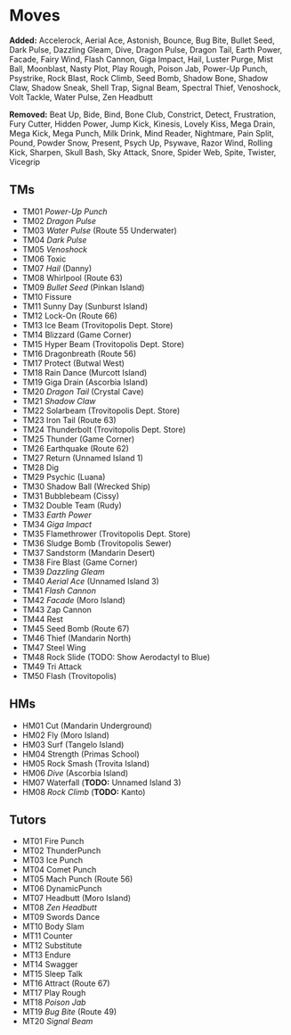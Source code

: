# Moves

**Added:**
Accelerock,
Aerial Ace,
Astonish,
Bounce,
Bug Bite,
Bullet Seed,
Dark Pulse,
Dazzling Gleam,
Dive,
Dragon Pulse,
Dragon Tail,
Earth Power,
Facade,
Fairy Wind,
Flash Cannon,
Giga Impact,
Hail,
Luster Purge,
Mist Ball,
Moonblast,
Nasty Plot,
Play Rough,
Poison Jab,
Power-Up Punch,
Psystrike,
Rock Blast,
Rock Climb,
Seed Bomb,
Shadow Bone,
Shadow Claw,
Shadow Sneak,
Shell Trap,
Signal Beam,
Spectral Thief,
Venoshock,
Volt Tackle,
Water Pulse,
Zen Headbutt

**Removed:**
Beat Up,
Bide,
Bind,
Bone Club,
Constrict,
Detect,
Frustration,
Fury Cutter,
Hidden Power,
Jump Kick,
Kinesis,
Lovely Kiss,
Mega Drain,
Mega Kick,
Mega Punch,
Milk Drink,
Mind Reader,
Nightmare,
Pain Split,
Pound,
Powder Snow,
Present,
Psych Up,
Psywave,
Razor Wind,
Rolling Kick,
Sharpen,
Skull Bash,
Sky Attack,
Snore,
Spider Web,
Spite,
Twister,
Vicegrip

## TMs

- TM01 *Power-Up Punch*
- TM02 *Dragon Pulse*
- TM03 *Water Pulse* (Route 55 Underwater)
- TM04 *Dark Pulse*
- TM05 *Venoshock*
- TM06 Toxic
- TM07 *Hail* (Danny)
- TM08 Whirlpool (Route 63)
- TM09 *Bullet Seed* (Pinkan Island)
- TM10 Fissure
- TM11 Sunny Day (Sunburst Island)
- TM12 Lock-On (Route 66)
- TM13 Ice Beam (Trovitopolis Dept. Store)
- TM14 Blizzard (Game Corner)
- TM15 Hyper Beam (Trovitopolis Dept. Store)
- TM16 Dragonbreath (Route 56)
- TM17 Protect (Butwal West)
- TM18 Rain Dance (Murcott Island)
- TM19 Giga Drain (Ascorbia Island)
- TM20 *Dragon Tail* (Crystal Cave)
- TM21 *Shadow Claw*
- TM22 Solarbeam (Trovitopolis Dept. Store)
- TM23 Iron Tail (Route 63)
- TM24 Thunderbolt (Trovitopolis Dept. Store)
- TM25 Thunder (Game Corner)
- TM26 Earthquake (Route 62)
- TM27 Return (Unnamed Island 1)
- TM28 Dig
- TM29 Psychic (Luana)
- TM30 Shadow Ball (Wrecked Ship)
- TM31 Bubblebeam (Cissy)
- TM32 Double Team (Rudy)
- TM33 *Earth Power*
- TM34 *Giga Impact*
- TM35 Flamethrower (Trovitopolis Dept. Store)
- TM36 Sludge Bomb (Trovitopolis Sewer)
- TM37 Sandstorm (Mandarin Desert)
- TM38 Fire Blast (Game Corner)
- TM39 *Dazzling Gleam* 
- TM40 *Aerial Ace* (Unnamed Island 3)
- TM41 *Flash Cannon*
- TM42 *Facade* (Moro Island)
- TM43 Zap Cannon
- TM44 Rest
- TM45 Seed Bomb (Route 67)
- TM46 Thief (Mandarin North)
- TM47 Steel Wing
- TM48 Rock Slide (TODO: Show Aerodactyl to Blue)
- TM49 Tri Attack 
- TM50 Flash (Trovitopolis)

## HMs

- HM01 Cut (Mandarin Underground)
- HM02 Fly (Moro Island)
- HM03 Surf (Tangelo Island)
- HM04 Strength (Primas School)
- HM05 Rock Smash (Trovita Island)
- HM06 *Dive* (Ascorbia Island)
- HM07 Waterfall (**TODO:** Unnamed Island 3)
- HM08 *Rock Climb* (**TODO:** Kanto)

## Tutors

- MT01 Fire Punch
- MT02 ThunderPunch
- MT03 Ice Punch
- MT04 Comet Punch
- MT05 Mach Punch (Route 56)
- MT06 DynamicPunch
- MT07 Headbutt (Moro Island)
- MT08 *Zen Headbutt*
- MT09 Swords Dance
- MT10 Body Slam
- MT11 Counter
- MT12 Substitute
- MT13 Endure
- MT14 Swagger
- MT15 Sleep Talk
- MT16 Attract (Route 67)
- MT17 Play Rough
- MT18 *Poison Jab*
- MT19 *Bug Bite* (Route 49)
- MT20 *Signal Beam*
